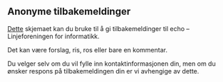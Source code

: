 ## Anonyme tilbakemeldinger

[Dette](https://forms.gle/f67cQyqpJsdeMAKr6) skjemaet kan du bruke til å gi tilbakemeldinger til echo – Linjeforeningen for informatikk.

Det kan være forslag, ris, ros eller bare en kommentar.

Du velger selv om du vil fylle inn kontaktinformasjonen din, men om du ønsker respons på tilbakemeldingen din er vi avhengige av dette.
